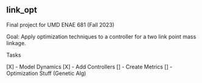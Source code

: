 link_opt
-------------------------------------------------

Final project for UMD ENAE 681 (Fall 2023)

Goal: Apply optimization techniques to a controller for a two link point mass linkage.

Tasks

[X] - Model Dynamics
[X] - Add Controllers
[] - Create Metrics
[] - Optimization Stuff (Genetic Alg)